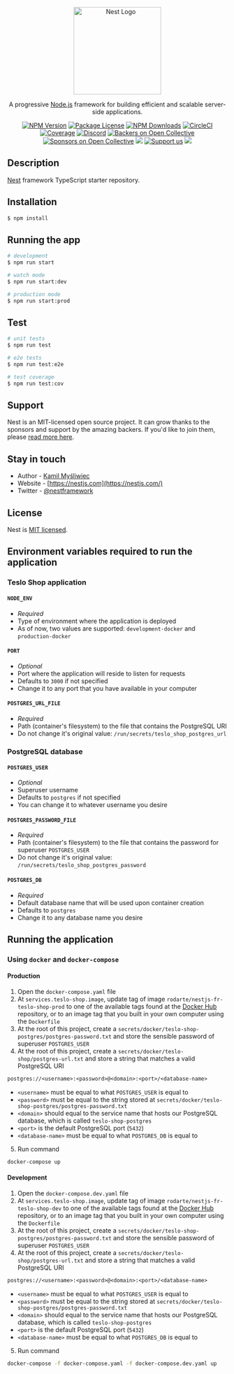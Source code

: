 <p align="center">
  <a href="http://nestjs.com/" target="blank"><img src="https://nestjs.com/img/logo-small.svg" width="200" alt="Nest Logo" /></a>
</p>

[circleci-image]: https://img.shields.io/circleci/build/github/nestjs/nest/master?token=abc123def456
[circleci-url]: https://circleci.com/gh/nestjs/nest

  <p align="center">A progressive <a href="http://nodejs.org" target="_blank">Node.js</a> framework for building efficient and scalable server-side applications.</p>
    <p align="center">
<a href="https://www.npmjs.com/~nestjscore" target="_blank"><img src="https://img.shields.io/npm/v/@nestjs/core.svg" alt="NPM Version" /></a>
<a href="https://www.npmjs.com/~nestjscore" target="_blank"><img src="https://img.shields.io/npm/l/@nestjs/core.svg" alt="Package License" /></a>
<a href="https://www.npmjs.com/~nestjscore" target="_blank"><img src="https://img.shields.io/npm/dm/@nestjs/common.svg" alt="NPM Downloads" /></a>
<a href="https://circleci.com/gh/nestjs/nest" target="_blank"><img src="https://img.shields.io/circleci/build/github/nestjs/nest/master" alt="CircleCI" /></a>
<a href="https://coveralls.io/github/nestjs/nest?branch=master" target="_blank"><img src="https://coveralls.io/repos/github/nestjs/nest/badge.svg?branch=master#9" alt="Coverage" /></a>
<a href="https://discord.gg/G7Qnnhy" target="_blank"><img src="https://img.shields.io/badge/discord-online-brightgreen.svg" alt="Discord"/></a>
<a href="https://opencollective.com/nest#backer" target="_blank"><img src="https://opencollective.com/nest/backers/badge.svg" alt="Backers on Open Collective" /></a>
<a href="https://opencollective.com/nest#sponsor" target="_blank"><img src="https://opencollective.com/nest/sponsors/badge.svg" alt="Sponsors on Open Collective" /></a>
  <a href="https://paypal.me/kamilmysliwiec" target="_blank"><img src="https://img.shields.io/badge/Donate-PayPal-ff3f59.svg"/></a>
    <a href="https://opencollective.com/nest#sponsor"  target="_blank"><img src="https://img.shields.io/badge/Support%20us-Open%20Collective-41B883.svg" alt="Support us"></a>
  <a href="https://twitter.com/nestframework" target="_blank"><img src="https://img.shields.io/twitter/follow/nestframework.svg?style=social&label=Follow"></a>
</p>
  <!--[![Backers on Open Collective](https://opencollective.com/nest/backers/badge.svg)](https://opencollective.com/nest#backer)
  [![Sponsors on Open Collective](https://opencollective.com/nest/sponsors/badge.svg)](https://opencollective.com/nest#sponsor)-->

## Description

[Nest](https://github.com/nestjs/nest) framework TypeScript starter repository.

## Installation

```bash
$ npm install
```

## Running the app

```bash
# development
$ npm run start

# watch mode
$ npm run start:dev

# production mode
$ npm run start:prod
```

## Test

```bash
# unit tests
$ npm run test

# e2e tests
$ npm run test:e2e

# test coverage
$ npm run test:cov
```

## Support

Nest is an MIT-licensed open source project. It can grow thanks to the sponsors and support by the amazing backers. If you'd like to join them, please [read more here](https://docs.nestjs.com/support).

## Stay in touch

- Author - [Kamil Myśliwiec](https://kamilmysliwiec.com)
- Website - [https://nestjs.com](https://nestjs.com/)
- Twitter - [@nestframework](https://twitter.com/nestframework)

## License

Nest is [MIT licensed](LICENSE).

## Environment variables required to run the application

### Teslo Shop application

#### `NODE_ENV`

- *Required*
- Type of environment where the application is deployed
- As of now, two values are supported: `development-docker` and `production-docker`

#### `PORT`

- *Optional*
- Port where the application will reside to listen for requests
- Defaults to `3000` if not specified
- Change it to any port that you have available in your computer

#### `POSTGRES_URL_FILE`

- *Required*
- Path (container's filesystem) to the file that contains the PostgreSQL URI
- Do not change it's original value: `/run/secrets/teslo_shop_postgres_url`

### PostgreSQL database

#### `POSTGRES_USER`

- *Optional*
- Superuser username
- Defaults to `postgres` if not specified
- You can change it to whatever username you desire

#### `POSTGRES_PASSWORD_FILE`

- *Required*
- Path (container's filesystem) to the file that contains the password for superuser `POSTGRES_USER`
- Do not change it's original value: `/run/secrets/teslo_shop_postgres_password`

#### `POSTGRES_DB`

- *Required*
- Default database name that will be used upon container creation
- Defaults to `postgres`
- Change it to any database name you desire

## Running the application

### Using `docker` and `docker-compose`

#### Production

1. Open the `docker-compose.yaml` file
2. At `services.teslo-shop.image`, update tag of image `rodarte/nestjs-fr-teslo-shop-prod` to one of the available tags found at the [Docker Hub](https://hub.docker.com/repository/docker/rodarte/nestjs-fr-teslo-shop-prod) repository, or to an image tag that you built in your own computer using the `Dockerfile`
3. At the root of this project, create a `secrets/docker/teslo-shop-postgres/postgres-password.txt` and store the sensible password of superuser `POSTGRES_USER`
4. At the root of this project, create a `secrets/docker/teslo-shop/postgres-url.txt` and store a string that matches a valid PostgreSQL URI

```txt
postgres://<username>:<password>@<domain>:<port>/<database-name>
```

- `<username>` must be equal to what `POSTGRES_USER` is equal to
- `<password>` must be equal to the string stored at `secrets/docker/teslo-shop-postgres/postgres-password.txt`
- `<domain>` should equal to the service name that hosts our PostgreSQL database, which is called `teslo-shop-postgres`
- `<port>` is the default PostgreSQL port (`5432`)
- `<database-name>` must be equal to what `POSTGRES_DB` is equal to

5. Run command

```sh
docker-compose up
```

#### Development

1. Open the `docker-compose.dev.yaml` file
2. At `services.teslo-shop.image`, update tag of image `rodarte/nestjs-fr-teslo-shop-dev` to one of the available tags found at the [Docker Hub](https://hub.docker.com/repository/docker/rodarte/nestjs-fr-teslo-shop-dev) repository, or to an image tag that you built in your own computer using the `Dockerfile`
3. At the root of this project, create a `secrets/docker/teslo-shop-postgres/postgres-password.txt` and store the sensible password of superuser `POSTGRES_USER`
4. At the root of this project, create a `secrets/docker/teslo-shop/postgres-url.txt` and store a string that matches a valid PostgreSQL URI

```txt
postgres://<username>:<password>@<domain>:<port>/<database-name>
```

- `<username>` must be equal to what `POSTGRES_USER` is equal to
- `<password>` must be equal to the string stored at `secrets/docker/teslo-shop-postgres/postgres-password.txt`
- `<domain>` should equal to the service name that hosts our PostgreSQL database, which is called `teslo-shop-postgres`
- `<port>` is the default PostgreSQL port (`5432`)
- `<database-name>` must be equal to what `POSTGRES_DB` is equal to

5. Run command

```sh
docker-compose -f docker-compose.yaml -f docker-compose.dev.yaml up
```
